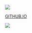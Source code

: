 ![](https://leetcard.jacoblin.cool/fightforhash?theme=unicorn)

[GITHUB.IO](https://figitforhash.github.io)


<a href = "https://www.linkedin.com/in/thomas-h-75150019b/">
 <img src = https://img.shields.io/badge/LinkedIn-0077B5?style=for-the-badge&logo=linkedin&logoColor=white>
